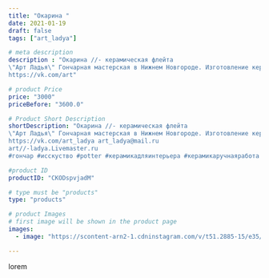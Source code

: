 ```yaml
---
title: "Окарина "
date: 2021-01-19
draft: false
tags: ["art_ladya"]

# meta description
description : "Окарина //- керамическая флейта 
\"Арт Ладья\" Гончарная мастерская в Нижнем Новгороде. Изготовление керамики и мастер//-классы по обучению. 
https://vk.com/art"

# product Price
price: "3000"
priceBefore: "3600.0"

# Product Short Description
shortDescription: "Окарина //- керамическая флейта 
\"Арт Ладья\" Гончарная мастерская в Нижнем Новгороде. Изготовление керамики и мастер//-классы по обучению. 
https://vk.com/art_ladya art_ladya@mail.ru 
art//-ladya.Livemaster.ru
#гончар #исскуство #potter #керамикадляинтерьера #керамикаручнаяработа #гончарнаямастерская #керамиканазаказ #handmade #okarina #керамика #эксклюзивнаякерамика #music #ceramicar #claygoods #музыка #earthenware #ceramic #design #окарина #ocarina #flute #ceramicart #керамическаяфлейта #флейта #clay #шаман #авторскаякерамика"

#product ID
productID: "CKODspvjadM"

# type must be "products"
type: "products"

# product Images
# first image will be shown in the product page
images:
  - image: "https://scontent-arn2-1.cdninstagram.com/v/t51.2885-15/e35/139750532_3226218857604633_7926617856473180077_n.jpg?tp=1&_nc_ht=scontent-arn2-1.cdninstagram.com&_nc_cat=109&_nc_ohc=y4m7pY_RRhoAX8ep4Ov&ccb=7-4&oh=4cc681c233ba02123ab25bf22b1bc552&oe=6085E04D&_nc_sid=86f79a&ig_cache_key=MjQ4OTk0MzkwNjYwMDIwMDAxMg%3D%3D.2-ccb7-4"

---
```

lorem

